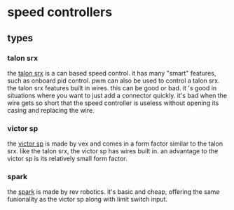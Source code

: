 # speed controllers



## types

### talon srx

the [talon srx](http://www.ctr-electronics.com/talon-srx.html) is a can based speed control. it has many "smart" features, such as onboard pid control. pwm can also be used to control a talon srx. the talon srx features built in wires. this can be good or bad. it 's good in situations where you want to just add a connector quickly. it's bad when the wire gets so short that the speed controller is useless without opening its casing and replacing the wire.

### victor sp

the [victor sp](https://www.vexrobotics.com/217-9090.html) is made by vex and comes in a form factor similar to the talon srx.  like the talon srx, the victor sp has wires built in. an advantage to the victor sp is its relatively small form factor.

### spark

the [spark](http://www.revrobotics.com/spark/) is made by rev robotics. it's basic and cheap, offering the same funionality as the victor sp along with limit switch input.